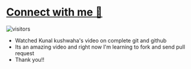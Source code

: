 # [Connect with me 💬](https://kunalkushwaha.com) 
![visitors](https://visitor-badge.laobi.icu/badge?page_id=kunal-kushwaha.kunal-kushwaha)

- Watched Kunal kushwaha's video on complete git and github
- Its an amazing video and right now I'm learning to fork and send pull request
- Thank you!!
